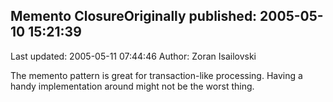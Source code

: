 ## Memento ClosureOriginally published: 2005-05-10 15:21:39 
Last updated: 2005-05-11 07:44:46 
Author: Zoran Isailovski 
 
The memento pattern is great for transaction-like processing. Having a handy implementation around might not be the worst thing.